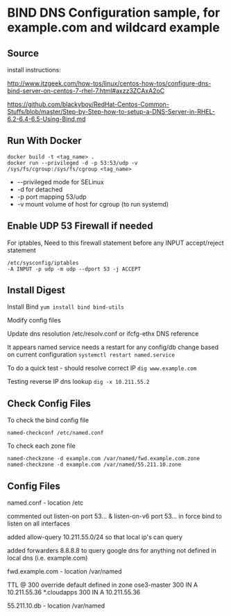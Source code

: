 # BIND DNS Configuration sample, for example.com and wildcard example

Source
------

install instructions: 

http://www.itzgeek.com/how-tos/linux/centos-how-tos/configure-dns-bind-server-on-centos-7-rhel-7.html#axzz3ZCAxA2oC

https://github.com/blackyboy/RedHat-Centos-Common-Stuffs/blob/master/Step-by-Step-how-to-setup-a-DNS-Server-in-RHEL-6.2-6.4-6.5-Using-Bind.md

Run With Docker
---------------

	docker build -t <tag_name> .
	docker run --privileged -d -p 53:53/udp -v /sys/fs/cgroup:/sys/fs/cgroup <tag_name>

* --privileged mode for SELinux
* -d for detached
* -p port mapping 53/udp
* -v mount volume of host for cgroup (to run systemd)

Enable UDP 53 Firewall if needed
--------------------------------
For iptables,
Need to this firewall statement before any INPUT accept/reject statement
	
	/etc/sysconfig/iptables
	-A INPUT -p udp -m udp --dport 53 -j ACCEPT

Install Digest
--------------

Install Bind
`yum install bind bind-utils`

Modify config files

Update dns resolution /etc/resolv.conf or ifcfg-ethx DNS reference

It appears named service needs a restart for any config/db change based on current configuration
`systemctl restart named.service`

To do a quick test - should resolve correct IP
`dig www.example.com`

Testing reverse IP dns lookup
`dig -x 10.211.55.2`

Check Config Files
------------------
To check the bind config file

	named-checkconf /etc/named.conf

To check each zone file

	named-checkzone -d example.com /var/named/fwd.example.com.zone
	named-checkzone -d example.com /var/named/55.211.10.zone

Config Files
------------

named.conf - location /etc

commented out listen-on port 53... & listen-on-v6 port 53... in force bind to listen on all interfaces

added allow-query 10.211.55.0/24 so that local ip's can query

added forwarders 8.8.8.8 to query google dns for anything not defined in local dns (i.e. example.com)



fwd.example.com - location /var/named

TTL @ 300 override default defined in zone
ose3-master 300 IN A 10.211.55.36
*.cloudapps 300	IN A 10.211.55.36

55.211.10.db	- location /var/named



